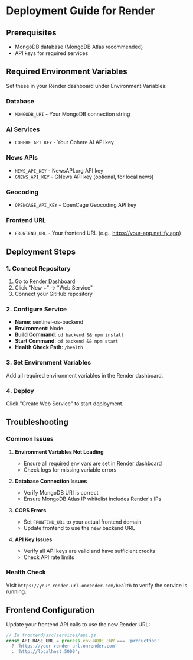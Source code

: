 # Deployment Guide for Render

## Prerequisites
- MongoDB database (MongoDB Atlas recommended)
- API keys for required services

## Required Environment Variables

Set these in your Render dashboard under Environment Variables:

### Database
- `MONGODB_URI` - Your MongoDB connection string

### AI Services
- `COHERE_API_KEY` - Your Cohere AI API key

### News APIs
- `NEWS_API_KEY` - NewsAPI.org API key
- `GNEWS_API_KEY` - GNews API key (optional, for local news)

### Geocoding
- `OPENCAGE_API_KEY` - OpenCage Geocoding API key

### Frontend URL
- `FRONTEND_URL` - Your frontend URL (e.g., https://your-app.netlify.app)

## Deployment Steps

### 1. Connect Repository
1. Go to [Render Dashboard](https://dashboard.render.com)
2. Click "New +" → "Web Service"
3. Connect your GitHub repository

### 2. Configure Service
- **Name**: sentinel-os-backend
- **Environment**: Node
- **Build Command**: `cd backend && npm install`
- **Start Command**: `cd backend && npm start`
- **Health Check Path**: `/health`

### 3. Set Environment Variables
Add all required environment variables in the Render dashboard.

### 4. Deploy
Click "Create Web Service" to start deployment.

## Troubleshooting

### Common Issues

1. **Environment Variables Not Loading**
   - Ensure all required env vars are set in Render dashboard
   - Check logs for missing variable errors

2. **Database Connection Issues**
   - Verify MongoDB URI is correct
   - Ensure MongoDB Atlas IP whitelist includes Render's IPs

3. **CORS Errors**
   - Set `FRONTEND_URL` to your actual frontend domain
   - Update frontend to use the new backend URL

4. **API Key Issues**
   - Verify all API keys are valid and have sufficient credits
   - Check API rate limits

### Health Check
Visit `https://your-render-url.onrender.com/health` to verify the service is running.

## Frontend Configuration

Update your frontend API calls to use the new Render URL:

```javascript
// In frontend/src/services/api.js
const API_BASE_URL = process.env.NODE_ENV === 'production' 
  ? 'https://your-render-url.onrender.com' 
  : 'http://localhost:5000';
``` 